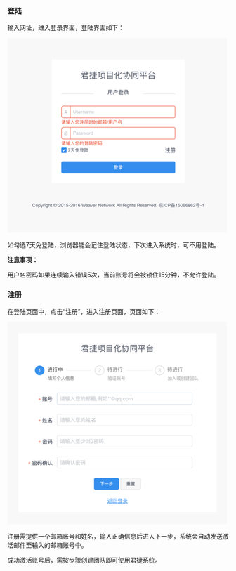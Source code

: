 ### **登陆**

输入网址，进入登录界面，登陆界面如下：

![](/assets/o_1cq0kri9q1tdn14qr1o6o13go5qt9.png)

如勾选7天免登陆，浏览器能会记住登陆状态，下次进入系统时，可不用登陆。

**注意事项：**

用户名密码如果连续输入错误5次，当前账号将会被锁住15分钟，不允许登陆。

### 注册

在登陆页面中，点击“注册”，进入注册页面，页面如下：

![](/assets/o_1cq0lfjcqp1bu3pn91pf4164je.png)

注册需提供一个邮箱账号和姓名，输入正确信息后进入下一步，系统会自动发送激活邮件至输入的邮箱账号中。

成功激活账号后，需按步骤创建团队即可使用君捷系统。


